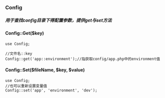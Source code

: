 ### Config

##### 用于查找config目录下得配置参数，提供get与set方法

#### Config::Get\($key\)

```
use Config;

//文件名::key
Config::get('app::environment');//指获取config/app.php中的environment值
```

#### Config::Set\($fileName, $key, $value\)

```
use Config;
//也可以重新设置变量值
Config::set('app', 'environment', 'dev');
```



